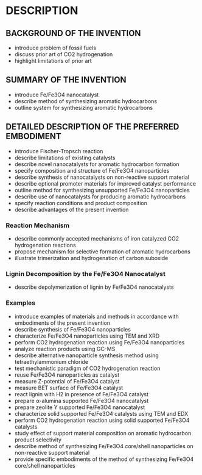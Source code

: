 # DESCRIPTION

## BACKGROUND OF THE INVENTION

- introduce problem of fossil fuels
- discuss prior art of CO2 hydrogenation
- highlight limitations of prior art

## SUMMARY OF THE INVENTION

- introduce Fe/Fe3O4 nanocatalyst
- describe method of synthesizing aromatic hydrocarbons
- outline system for synthesizing aromatic hydrocarbons

## DETAILED DESCRIPTION OF THE PREFERRED EMBODIMENT

- introduce Fischer-Tropsch reaction
- describe limitations of existing catalysts
- describe novel nanocatalysts for aromatic hydrocarbon formation
- specify composition and structure of Fe/Fe3O4 nanoparticles
- describe synthesis of nanocatalysts on non-reactive support material
- describe optional promoter materials for improved catalyst performance
- outline method for synthesizing unsupported Fe/Fe3O4 nanoparticles
- describe use of nanocatalysts for producing aromatic hydrocarbons
- specify reaction conditions and product composition
- describe advantages of the present invention

### Reaction Mechanism

- describe commonly accepted mechanisms of iron catalyzed CO2 hydrogenation reactions
- propose mechanism for selective formation of aromatic hydrocarbons
- illustrate trimerization and hydrogenation of carbon suboxide

### Lignin Decomposition by the Fe/Fe3O4 Nanocatalyst

- describe depolymerization of lignin by Fe/Fe3O4 nanocatalysts

### Examples

- introduce examples of materials and methods in accordance with embodiments of the present invention
- describe synthesis of Fe/Fe3O4 nanoparticles
- characterize Fe/Fe3O4 nanoparticles using TEM and XRD
- perform CO2 hydrogenation reaction using Fe/Fe3O4 nanoparticles
- analyze reaction products using GC-MS
- describe alternative nanoparticle synthesis method using tetraethylammonium chloride
- test mechanistic paradigm of CO2 hydrogenation reaction
- reuse Fe/Fe3O4 nanoparticles as catalyst
- measure Z-potential of Fe/Fe3O4 catalyst
- measure BET surface of Fe/Fe3O4 catalyst
- react lignin with H2 in presence of Fe/Fe3O4 catalyst
- prepare α-alumina supported Fe/Fe3O4 nanocatalyst
- prepare zeolite Y supported Fe/Fe3O4 nanocatalyst
- characterize solid supported Fe/Fe3O4 catalysts using TEM and EDX
- perform CO2 hydrogenation reaction using solid supported Fe/Fe3O4 catalysts
- study effect of support material composition on aromatic hydrocarbon product selectivity
- describe method of synthesizing Fe/Fe3O4 core/shell nanoparticles on non-reactive support material
- provide specific embodiments of the method of synthesizing Fe/Fe3O4 core/shell nanoparticles

